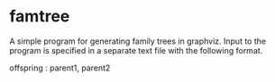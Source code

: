 famtree
=======
A simple program for generating family trees in graphviz.
Input to the program is specified in a separate text file
with the following format.

offspring : parent1, parent2

